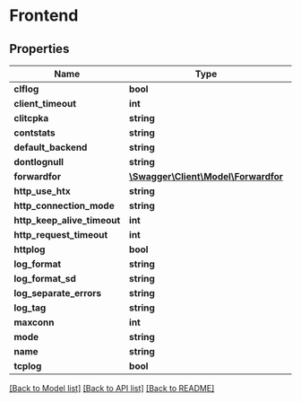 # Frontend

## Properties
Name | Type | Description | Notes
------------ | ------------- | ------------- | -------------
**clflog** | **bool** |  | [optional] 
**client_timeout** | **int** |  | [optional] 
**clitcpka** | **string** |  | [optional] 
**contstats** | **string** |  | [optional] 
**default_backend** | **string** |  | [optional] 
**dontlognull** | **string** |  | [optional] 
**forwardfor** | [**\Swagger\Client\Model\Forwardfor**](Forwardfor.md) |  | [optional] 
**http_use_htx** | **string** |  | [optional] 
**http_connection_mode** | **string** |  | [optional] 
**http_keep_alive_timeout** | **int** |  | [optional] 
**http_request_timeout** | **int** |  | [optional] 
**httplog** | **bool** |  | [optional] 
**log_format** | **string** |  | [optional] 
**log_format_sd** | **string** |  | [optional] 
**log_separate_errors** | **string** |  | [optional] 
**log_tag** | **string** |  | [optional] 
**maxconn** | **int** |  | [optional] 
**mode** | **string** |  | [optional] 
**name** | **string** |  | 
**tcplog** | **bool** |  | [optional] 

[[Back to Model list]](../../README.md#documentation-for-models) [[Back to API list]](../../README.md#documentation-for-api-endpoints) [[Back to README]](../../README.md)

